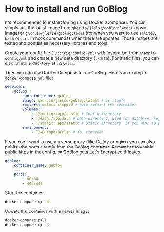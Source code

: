 # How to install and run GoBlog

It's recommended to install GoBlog using Docker (Compose). You can simply pull the latest image from `ghcr.io/jlelse/goblog:latest` (basic image) or `ghcr.io/jlelse/goblog:tools` (for when you want to use `sqlite3`, `bash` or `curl` in hook commands) when there are updates. Those images are tested and contain all necessary libraries and tools.

Create your config file (`./config/config.yml`) with inspiration from `example-config.yml` and create a new data directory (`./data`). For static files, you can also create a directory at `./static`.

Then you can use Docker Compose to run GoBlog. Here's an example `docker-compose.yml` file:

```yaml
services:
    goblog:
        container_name: goblog
        image: ghcr.io/jlelse/goblog:latest # or :tools
        restart: unless-stopped # auto restart the container
        volumes:
            - ./config:/app/config # Config directory
            - ./data:/app/data # Data directory, used for database, keys, uploads etc.
            - ./static:/app/static # Static directory, if you want to publish static files
        environment:
            - TZ=Europe/Berlin # You timezone
```

If you don't want to use a reverse proxy (like Caddy or nginx) you can also publish the ports directly from the GoBlog container. Remember to enable public https in the config, so GoBlog gets Let's Encrypt certificates.

```yaml
goblog:
    container_name: goblog
    ...
    ports:
        - 80:80
        - 443:443
```

Start the container:

```bash
docker-compose up -d
```

Update the container with a newer image:

```bash
docker-compose pull
docker-compose up -d
```